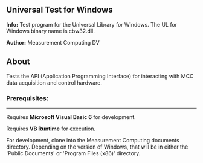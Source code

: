 ## Universal Test for Windows
**Info:** Test program for the Universal Library for Windows. The UL for Windows binary name is cbw32.dll.

**Author:** Measurement Computing DV

## About
Tests the API (Application Programming Interface) for interacting with MCC data acquisition and control hardware. 

### Prerequisites:
---------------
Requires **Microsoft Visual Basic 6** for development.

Requires **VB Runtime** for execution.

For development, clone into the Measurement Computing documents directory. Depending on the version of Windows, that will be in either the 'Public Documents' or 'Program Files (x86)' directory.


